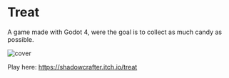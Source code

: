 # Treat
A game made with Godot 4, were the goal is to collect as much candy as possible.

![cover](https://github.com/Shadowcrafter2017/Treat/assets/65373035/53aac12f-df62-4b7c-b5c2-b00d37396b74)

Play here: https://shadowcrafter.itch.io/treat
